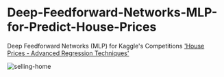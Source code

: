 # Deep-Feedforward-Networks-MLP-for-Predict-House-Prices
Deep Feedforward Networks (MLP) for Kaggle's Competitions ['House Prices - Advanced Regression Techniques'](https://www.kaggle.com/competitions/house-prices-advanced-regression-techniques)

![selling-home](https://user-images.githubusercontent.com/114907800/229509788-e87154f3-ef11-4c1f-97cd-d6717d5f4d0c.jpg)
